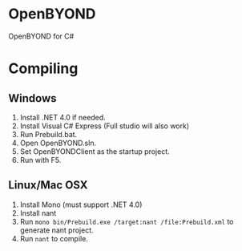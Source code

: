 OpenBYOND
=========

OpenBYOND for C#

Compiling
=========

Windows
-------

 1. Install .NET 4.0 if needed.
 2. Install Visual C# Express (Full studio will also work)
 3. Run Prebuild.bat.
 4. Open OpenBYOND.sln.
 5. Set OpenBYONDClient as the startup project.
 6. Run with F5.

Linux/Mac OSX
-------------

 1. Install Mono (must support .NET 4.0)
 2. Install nant
 3. Run ```mono bin/Prebuild.exe /target:nant /file:Prebuild.xml``` to generate nant project.
 4. Run ```nant``` to compile.
